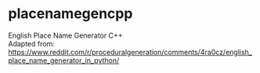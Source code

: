 # placenamegencpp
English Place Name Generator C++\
Adapted from: https://www.reddit.com/r/proceduralgeneration/comments/4ra0cz/english_place_name_generator_in_python/
